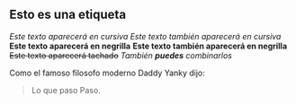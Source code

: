 ## Esto es una etiqueta
*Este texto aparecerá en cursiva*
_Este texto también aparecerá en cursiva_
**Este texto aparecerá en negrilla**
__Este texto también aparecerá en negrilla__
~~Este texto aparecerá tachado~~
_También **puedes** combinarlos_

Como el famoso filosofo moderno Daddy Yanky dijo:
> Lo que paso
> Paso.

